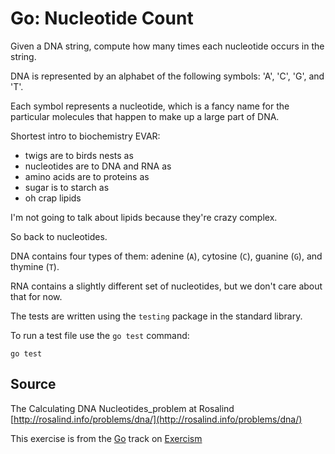 # Go: Nucleotide Count

Given a DNA string, compute how many times each nucleotide occurs in the string.

DNA is represented by an alphabet of the following symbols: 'A', 'C',
'G', and 'T'.

Each symbol represents a nucleotide, which is a fancy name for the
particular molecules that happen to make up a large part of DNA.

Shortest intro to biochemistry EVAR:

- twigs are to birds nests as
- nucleotides are to DNA and RNA as
- amino acids are to proteins as
- sugar is to starch as
- oh crap lipids

I'm not going to talk about lipids because they're crazy complex.

So back to nucleotides.

DNA contains four types of them: adenine (`A`), cytosine (`C`), guanine
(`G`), and thymine (`T`).

RNA contains a slightly different set of nucleotides, but we don't care
about that for now.

The tests are written using the `testing` package in the standard library.

To run a test file use the `go test` command:

    go test

## Source

The Calculating DNA Nucleotides_problem at Rosalind [http://rosalind.info/problems/dna/](http://rosalind.info/problems/dna/)

This exercise is from the [Go][go] track on [Exercism][exercism]

[exercism]: http://exercism.io
[go]: http://exercism.io/languages/go



